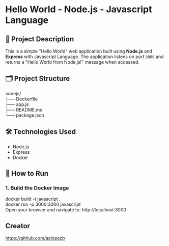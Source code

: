 # Hello World - Node.js - Javascript Language

## 📄 Project Description
This is a simple "Hello World" web application built using **Node.js** and **Express** with Javascript Language. The application listens on port `3000` and returns a "Hello World from Node.js!" message when accessed.

## 🗂 Project Structure
nodejs/ <br>
├── Dockerfile <br>
├── app.js <br>
├── README.md<br>
└── package.json

## 🛠 Technologies Used
- Node.js
- Express
- Docker

## 🚀 How to Run

### 1. Build the Docker Image
docker build -t javascript .<br>
docker run -p 3000:3000 javascript<br>
Open your browser and navigate to: http://localhost:3000

## Creator
https://github.com/aalopezb